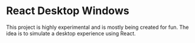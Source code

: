 # React Desktop Windows

This project is highly experimental and is mostly being created for fun. The idea is to simulate a desktop experience using React.
